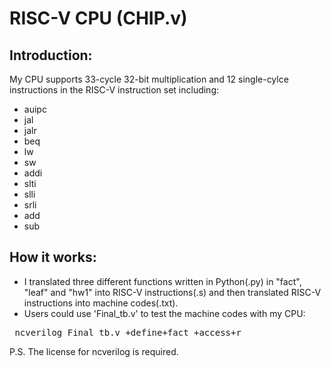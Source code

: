 # RISC-V CPU (CHIP.v)
## Introduction:
My CPU supports 33-cycle 32-bit multiplication and 12 single-cylce instructions in the RISC-V instruction set including:
* auipc
* jal
* jalr
* beq
* lw
* sw
* addi
* slti
* slli
* srli
* add
* sub
## How it works:
* I translated three different functions written in Python(.py) in "fact", "leaf" and "hw1" into RISC-V instructions(.s) and then translated RISC-V instructions into machine codes(.txt).
* Users could use 'Final_tb.v' to test the machine codes with my CPU:
<pre> ncverilog Final_tb.v +define+fact +access+r </pre>
P.S. The license for ncverilog is required.
